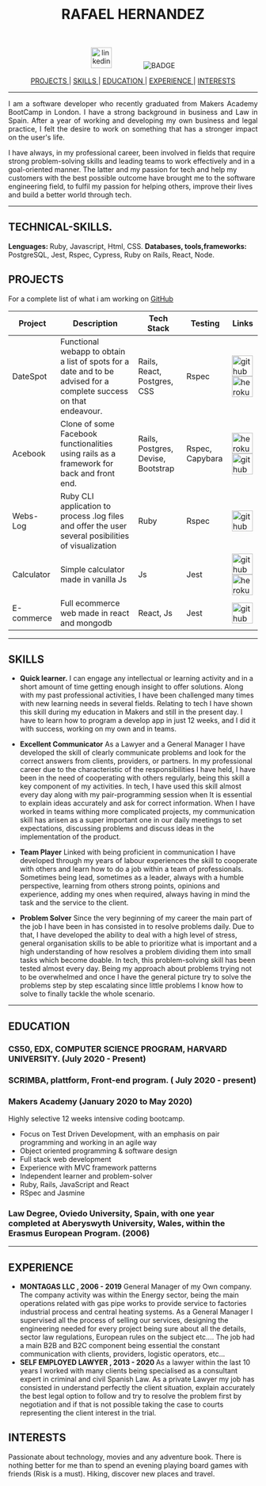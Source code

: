  <br>

<h1 align="center">RAFAEL HERNANDEZ</h1>

<br>

<p align="center">
  <a href="https://www.linkedin.com/in/rafael-hernandez-garcia-82705baa/">
    <img src="./images/Linkedin_Logo.png" alt="linkedin" hspace="30" height="42" width="42"></a>
  <img src="https://img.shields.io/badge/Ready-for%20Develop!-blue" alt="BADGE" hspace="30">
</p>

<div align="center">

[ PROJECTS ](#projects) |
[ SKILLS ](#skills) |
[ EDUCATION ](#education) |
[ EXPERIENCE ](#experience) |
[ INTERESTS ](#interests)

</div>

***
<p align = "justify">I am a software developer who recently graduated from Makers Academy BootCamp in London. I have a strong background in business and Law in Spain. After a year of working and developing my own business and legal practice, I felt the desire to work on something that has a stronger impact on the user's life.

</p>

<p align ="jusfify">I have always, in my professional career, been involved in fields that require strong problem-solving skills and leading teams to work effectively and in a goal-oriented manner. The latter and my passion for tech and help my customers with the best possible outcome have brought me to the software engineering field, to fulfil my passion for helping others, improve their lives and build a better world through tech.
</p>


***

## TECHNICAL-SKILLS.

<strong>Lenguages: </strong> Ruby, Javascript, Html, CSS.
<strong>Databases, tools,frameworks: </strong> PostgreSQL, Jest, Rspec, Cypress, Ruby on Rails, React, Node.


## PROJECTS
For a complete list of what i am working on [GitHub](https://github.com/rafahg)


Project | Description | Tech Stack | Testing | Links
--- | --- | --- | --- | ---
DateSpot | Functional webapp to obtain a list of spots for a date and to be advised for a complete success on that endeavour. | Rails, React, Postgres, CSS | Rspec | <a href="https://github.com/rafahg/travel-final-project"><img alt="github" src="./images/Github_Logo.png" height="42" width="42"> </a><a href="https://datespot-app.herokuapp.com/"><img alt="heroku" src="./images/Heroku_Logo.png" height="42" width="42"> </a>
Acebook | Clone of some Facebook functionalities using rails as a framework for back and front end. | Rails, Postgres, Devise, Bootstrap | Rspec, Capybara | <a href="https://the-undefined-method.herokuapp.com/users/sign_in"><img alt="heroku" src="./images/Heroku_Logo.png" height="42" width="42"> </a><a href="https://github.com/rafahg/acebook-theUndefinedMethod"><img alt="github" src="./images/Github_Logo.png" height="42" width="42"> </a>
Webs-Log |Ruby CLI application to process .log files and offer the user several posibilities of visualization | Ruby | Rspec | <a href="https://github.com/rafahg/Ruby-app-Backend"><img alt="github" src="./images/Github_Logo.png" height="42" width="42"> </a>
Calculator |Simple calculator made in vanilla Js| Js | Jest | <a href="https://github.com/rafahg/calculator-project"><img alt="github" src="./images/Github_Logo.png" height="42" width="42"> </a><a href="https://rafahg.github.io/calculator-project/"><img alt="heroku" src="./images/Github_Logo.png" height="42" width="42"> </a>
E-commerce |Full ecommerce web made in react and mongodb| React, Js | Jest | <a href="https://github.com/dariathompson/pro-rate"><img alt="github" src="./images/Github_Logo.png" height="42" width="42"> </a>


***

## SKILLS

- <b>Quick learner.</b>
I can engage any intellectual or learning activity and in a short amount of time getting enough insight to offer solutions. Along with my past professional activities, I have been challenged many times with new learning needs in several fields. Relating to tech I have shown this skill during my education in Makers and still in the present day. I have to learn how to program a develop app in just 12 weeks, and I did it with success, working on my own and in teams.
- <b>Excellent Communicator</b>
As a Lawyer and a General Manager I have developed the skill of clearly communicate problems and look for the correct answers from clients, providers, or partners. In my professional career due to the characteristic of the responsibilities I have held, I have been in the need of cooperating with others regularly, being this skill a key component of my activities. In tech, I have used this skill almost every day along with my pair-programming session when It is essential to explain ideas accurately and ask for correct information. When I have worked in teams withing more complicated projects, my communication skill has arisen as a super important one in our daily meetings to set expectations, discussing problems and discuss ideas in the implementation of the product.

- <b>Team Player</b>
Linked with being proficient in communication I have developed through my years of labour experiences the skill to cooperate with others and learn how to do a job within a team of professionals. Sometimes being lead, sometimes as a leader, always with a humble perspective, learning from others strong points, opinions and experience, adding my ones when required, always having in mind the task and the service to the client.
- <b>Problem Solver</b>
 Since the very beginning of my career the main part of the job I have been in has consisted in to resolve problems daily. Due to that, I have developed the ability to deal with a high level of stress, general organisation skills to be able to prioritize what is important and a high understanding of how resolves a problem dividing them into small tasks which become doable. In tech, this problem-solving skill has been tested almost every day. Being my approach about problems trying not to be overwhelmed and once I have the general picture try to solve the problems step by step escalating since little problems I know how to solve to finally tackle the whole scenario.
***

## EDUCATION

### CS50, EDX, COMPUTER SCIENCE PROGRAM, HARVARD UNIVERSITY. (July 2020 - Present)

### SCRIMBA, plattform, Front-end program. ( July 2020 - present)

### Makers Academy (January 2020 to May 2020)

Highly selective 12 weeks intensive coding bootcamp.

- Focus on Test Driven Development, with an emphasis on pair programming and working in an agile way
- Object oriented programming & software design
- Full stack web development
- Experience with MVC framework patterns
- Independent learner and problem-solver
- Ruby, Rails, JavaScript and React
- RSpec and Jasmine

### Law Degree, Oviedo University, Spain, with one year completed at Aberyswyth University, Wales, within the Erasmus European Program. (2006)
***

## EXPERIENCE

-  <b>MONTAGAS LLC , 2006 - 2019</b>
General Manager of my Own company. The company activity was within the Energy sector, being the main operations related with gas pipe works to provide service to factories industrial process and central heating systems. As a General Manager I supervised all the process of selling our services, designing the engineering needed for every project being sure about all the details, sector law regulations, European rules on the subject etc....
The job had a main B2B and B2C component being essential the constant communication with clients, providers, logistic operators, etc...
-  <b> SELF EMPLOYED LAWYER , 2013 - 2020 </b>
As a lawyer within the last 10 years I worked with many clients being specialised as a consultant expert in criminal and civil Spanish Law. As a private Lawyer my job has consisted in understand perfectly the client situation, explain accurately the best legal option to follow and try to resolve the problem first by negotiation and if that is not possible taking the case to courts representing the client interest in the trial.

## INTERESTS
Passionate about technology, movies and any adventure book. There is nothing better for me than to spend an evening playing board games with friends (Risk is a must). Hiking, discover new places and travel.
